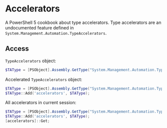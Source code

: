 # Accelerators
A PowerShell 5 cookbook about type accelerators.  Type accelerators are an
undocumented feature defined in `System.Management.Automation.TypeAccelerators`.

## Access

`TypeAccelerators` object:
```powershell
$TAType = [PSObject].Assembly.GetType("System.Management.Automation.TypeAccelerators");
```

Accelerated `TypeAccelerators` object:
```powershell
$TAType = [PSObject].Assembly.GetType("System.Management.Automation.TypeAccelerators");
$TAType::Add('accelerators', $TAType);
```

All accelerators in current session:
```powershell
$TAType = [PSObject].Assembly.GetType("System.Management.Automation.TypeAccelerators");
$TAType::Add('accelerators', $TAType);
[accelerators]::Get;
```